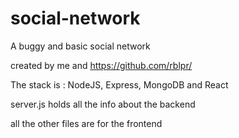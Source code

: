 # social-network
A buggy and basic social network

created by me and https://github.com/rblpr/

The stack is : NodeJS, Express, MongoDB and React

server.js holds all the info about the backend

all the other files are for the frontend
